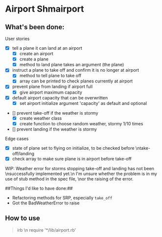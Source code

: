 # Airport Shmairport #

## What's been done: ##
User stories
- [x] tell a plane it can land at an airport
  - [x] create an airport
  - [x] create a plane
  - [x] method to land plane takes an argument (the plane)
- [x] instruct a plane to take off and confirm it is no longer at airport
  - [x] method to tell plane to take off
  - [x] array can be printed to check planes currently at airport
- [x] prevent plane from landing if airport full
  - [x] give airport maximum capacity
- [x] default airport capacity that can be overwritten
  - [x] set airport initialize argument 'capacity' as default and optional
- [] prevent take-off if the weather is stormy
  - [x] create weather class
  - [x] create function to choose random weather, stormy 1/10 times
- [] prevent landing if the weather is stormy

Edge cases
- [x] state of plane set to flying on initialize, to be checked before \ntake-off/landing
- [x] check array to make sure plane is in airport before take-off

WIP: Weather error for storms stopping take-off and landing has not been \nsuccessfully implemented yet.\n
I'm unsure whether the problem is in my use of stub method in the spec file, \nor the raising of the error.

##Things I'd like to have done:##
- Refactoring methods for SRP, especially `take_off`
- Got the BadWeatherError to raise


## How to use ##

> irb \n
> require '*/lib/airport.rb'
